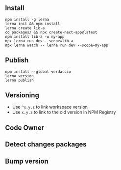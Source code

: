 ## Install

```
npm install -g lerna
lerna init && npm install
lerna create lib-a
cd packages/ && npx create-next-app@latest
npm install lib-a -w my-app
npx lerna run dev --scope=lib-a
npx lerna watch -- lerna run dev --scope=my-app
```

## Publish

```
npm install --global verdaccio
lerna version
lerna publish
```

## Versioning

- Use `^x.y.z` to link workspace version
- Use `x.y.z` to link to the old version in NPM Registry

## Code Owner

## Detect changes packages

## Bump version
